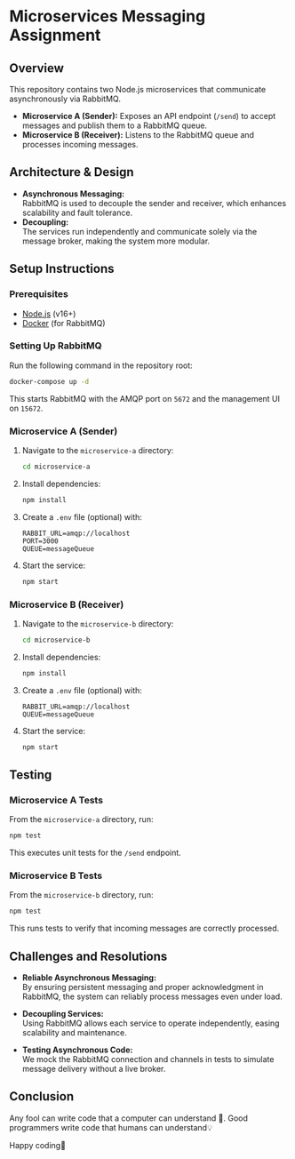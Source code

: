 # Microservices Messaging Assignment

## Overview

This repository contains two Node.js microservices that communicate asynchronously via RabbitMQ.

- **Microservice A (Sender):** Exposes an API endpoint (`/send`) to accept messages and publish them to a RabbitMQ queue.
- **Microservice B (Receiver):** Listens to the RabbitMQ queue and processes incoming messages.

## Architecture & Design

- **Asynchronous Messaging:**  
  RabbitMQ is used to decouple the sender and receiver, which enhances scalability and fault tolerance.
- **Decoupling:**  
  The services run independently and communicate solely via the message broker, making the system more modular.

## Setup Instructions

### Prerequisites

- [Node.js](https://nodejs.org/) (v16+)
- [Docker](https://www.docker.com/) (for RabbitMQ)

### Setting Up RabbitMQ

Run the following command in the repository root:
```bash
docker-compose up -d
```
This starts RabbitMQ with the AMQP port on `5672` and the management UI on `15672`.

### Microservice A (Sender)

1. Navigate to the `microservice-a` directory:
   ```bash
   cd microservice-a
   ```
2. Install dependencies:
   ```bash
   npm install
   ```
3. Create a `.env` file (optional) with:
   ```
   RABBIT_URL=amqp://localhost
   PORT=3000
   QUEUE=messageQueue
   ```
4. Start the service:
   ```bash
   npm start
   ```

### Microservice B (Receiver)

1. Navigate to the `microservice-b` directory:
   ```bash
   cd microservice-b
   ```
2. Install dependencies:
   ```bash
   npm install
   ```
3. Create a `.env` file (optional) with:
   ```
   RABBIT_URL=amqp://localhost
   QUEUE=messageQueue
   ```
4. Start the service:
   ```bash
   npm start
   ```

## Testing

### Microservice A Tests

From the `microservice-a` directory, run:
```bash
npm test
```
This executes unit tests for the `/send` endpoint.

### Microservice B Tests

From the `microservice-b` directory, run:
```bash
npm test
```
This runs tests to verify that incoming messages are correctly processed.

## Challenges and Resolutions

- **Reliable Asynchronous Messaging:**  
  By ensuring persistent messaging and proper acknowledgment in RabbitMQ, the system can reliably process messages even under load.
  
- **Decoupling Services:**  
  Using RabbitMQ allows each service to operate independently, easing scalability and maintenance.

- **Testing Asynchronous Code:**  
  We mock the RabbitMQ connection and channels in tests to simulate message delivery without a live broker.

## Conclusion

Any fool can write code that a computer can understand 🤖. Good programmers write code that humans can understand💡

Happy coding🚀
